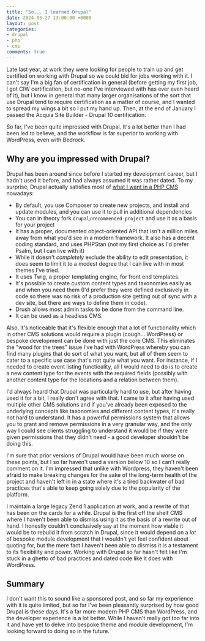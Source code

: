 ```yaml
---
title: "So... I learned Drupal"
date: 2024-05-27 13:00:00 +0000
layout: post
categories:
- drupal
- php
- cms
comments: true
---
```


Late last year, at work they were looking for people to train up and get certified on working with Drupal so we could bid for jobs working with it. I can't say I'm a big fan of certification in general (before getting my first job, I got CIW certification, but no-one I've interviewed with has ever even heard of it), but I know in general that many larger organisations of the sort that use Drupal tend to require certification as a matter of course, and I wanted to spread my wings a bit so I put my hand up. Then, at the end of January I passed the Acquia Site Builder - Drupal 10 certification.

So far, I've been quite impressed with Drupal. It's a lot better than I had been led to believe, and the workflow is far superior to working with WordPress, even with Bedrock.

## Why are you impressed with Drupal?

Drupal has been around since before I started my development career, but I hadn't used it before, and had always assumed it was rather dated. To my surprise, Drupal actually satisfies most of [what I want in a PHP CMS](/blog/2020/09/28/what-i-want-in-a-php-cms/) nowadays:

* By default, you use Composer to create new projects, and install and update modules, and you can use it to pull in additional dependencies
* You can in theory fork `drupal/recommended-project` and use it as a basis for your project
* It has a proper, documented object-oriented API that isn't a million miles away from what you'd see in a modern framework. It also has a decent coding standard, and uses PHPStan (not my first choice as I'd prefer Psalm, but I can live with it)
* While it doesn't *completely* exclude the ability to edit presentation, it does seem to limit it to a modest degree that I can live with in most themes I've tried.
* It uses Twig, a proper templating engine, for front end templates.
* It's possible to create custom content types and taxonomies easily as and when you need them (I'd prefer they were defined exclusively in code so there was no risk of a production site getting out of sync with a dev site, but there are ways to define them in code).
* Drush allows most admin tasks to be done from the command line.
* It can be used as a headless CMS.

Also, it's noticeable that it's flexible enough that a lot of functionality which in other CMS solutions would require a plugin (cough... WordPress) or bespoke development can be done with just the core CMS. This eliminates the "wood for the trees" issue I've had with WordPress whereby you can find many plugins that do sort of what you want, but all of them seem to cater to a specific use case that's not quite what you want. For instance, if I needed to create event listing functioality, all I would need to do is to create a new content type for the events with the required fields (possibly with another content type for the locations and a relation between them).

I'd always heard that Drupal was particularly hard to use, but after having used it for a bit, I really don't agree with that. I came to it after having used multiple other CMS solutions and if you've already been exposed to the underlying concepts like taxonomies and different content types, it's really not hard to understand. It has a powerful permissions system that allows you to grant and remove permissions in a very granular way, and the only way I could see clients struggling to understand it would be if they were given permissions that they didn't need - a good developer shouldn't be doing this.

I'm sure that prior versions of Drupal would have been much worse on these points, but I so far haven't used a version below 10 so I can't really comment on it. I'm impressed that unlike with Wordpress, they haven't been afraid to make breaking changes for the sake of the long-term health of the project and haven't left in in a state where it's a tired backwater of bad practices that's able to keep going solely due to the popularity of the platform.

I maintain a large legacy Zend 1 application at work, and a rewrite of that has been on the cards for a while. Drupal is the first off the shelf CMS where I haven't been able to dismiss using it as the basis of a rewrite out of hand. I honestly couldn't conclusively say at the moment how viable it would be to rebuild it from scratch in Drupal, since it would depend on a *lot* of bespoke module development that I wouldn't yet feel confident about quoting for, but the mere fact I haven't been able to dismiss it is a testament to its flexibility and power. Working with Drupal so far hasn't felt like I'm stuck in a ghetto of bad practices and dated code like it does with WordPress.

## Summary

I don't want this to sound like a sponsored post, and so far my experience with it is quite limited, but so far I've been pleasantly surprised by how good Drupal is these days. It's a far more modern PHP CMS than WordPress, and the developer experience is a lot better. While I haven't really got too far into it and have yet to delve into bespoke theme and module development, I'm looking forward to doing so in the future.

